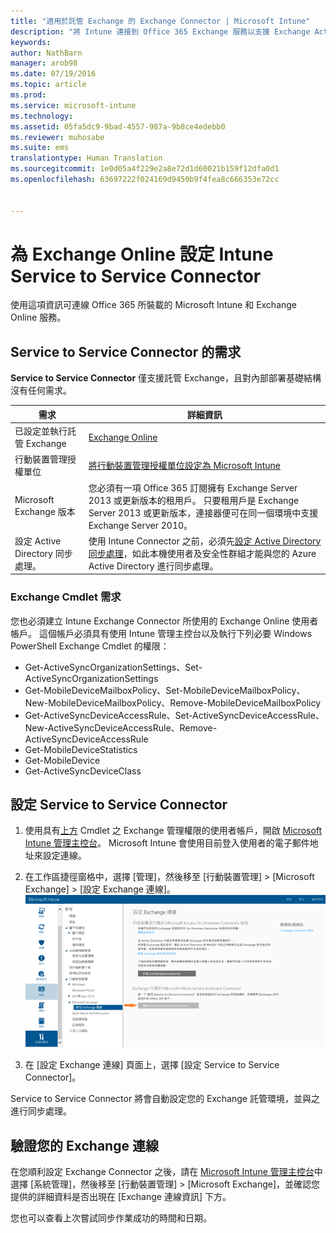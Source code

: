 ```yaml
---
title: "適用於託管 Exchange 的 Exchange Connector | Microsoft Intune"
description: "將 Intune 連接到 Office 365 Exchange 服務以支援 Exchange ActiveSync 行動裝置管理 (MDM)。"
keywords: 
author: NathBarn
manager: arob98
ms.date: 07/19/2016
ms.topic: article
ms.prod: 
ms.service: microsoft-intune
ms.technology: 
ms.assetid: 05fa5dc9-9bad-4557-987a-9b8ce4edebb0
ms.reviewer: muhosabe
ms.suite: ems
translationtype: Human Translation
ms.sourcegitcommit: 1e0d05a4f229e2a8e72d1d60021b159f12dfa0d1
ms.openlocfilehash: 63697222f024169d9450b9f4fea8c666353e72cc


---
```


# 為 Exchange Online 設定 Intune Service to Service Connector

使用這項資訊可連線 Office 365 所裝載的 Microsoft Intune 和 Exchange Online 服務。

## Service to Service Connector 的需求
**Service to Service Connector** 僅支援託管 Exchange，且對內部部署基礎結構沒有任何需求。

|需求|詳細資訊|
|---------------|--------------------|
|已設定並執行託管 Exchange|[Exchange Online](https://technet.microsoft.com/library/jj200580.aspx) |
|行動裝置管理授權單位| [將行動裝置管理授權單位設定為 Microsoft Intune](get-ready-to-enroll-devices-in-microsoft-intune.md#set-mobile-device-management-authority)|
|Microsoft Exchange 版本|您必須有一項 Office 365 訂閱擁有 Exchange Server 2013 或更新版本的租用戶。 只要租用戶是 Exchange Server 2013 或更新版本，連接器便可在同一個環境中支援 Exchange Server 2010。|
|設定 Active Directory 同步處理。|使用 Intune Connector 之前，必須先[設定 Active Directory 同步處理](/intune/get-started/start-with-a-paid-subscription-to-microsoft-intune-step-3)，如此本機使用者及安全性群組才能與您的 Azure Active Directory 進行同步處理。|

### Exchange Cmdlet 需求

您也必須建立 Intune Exchange Connector 所使用的 Exchange Online 使用者帳戶。 這個帳戶必須具有使用 Intune 管理主控台以及執行下列必要 Windows PowerShell Exchange Cmdlet 的權限：

 - Get-ActiveSyncOrganizationSettings、Set-ActiveSyncOrganizationSettings
 - Get-MobileDeviceMailboxPolicy、Set-MobileDeviceMailboxPolicy、New-MobileDeviceMailboxPolicy、Remove-MobileDeviceMailboxPolicy
 - Get-ActiveSyncDeviceAccessRule、Set-ActiveSyncDeviceAccessRule、New-ActiveSyncDeviceAccessRule、Remove-ActiveSyncDeviceAccessRule
 - Get-MobileDeviceStatistics
 - Get-MobileDevice
 - Get-ActiveSyncDeviceClass

## 設定 Service to Service Connector

1. 使用具有[上方](#exchange-cmdlet-requirements) Cmdlet 之 Exchange 管理權限的使用者帳戶，開啟 [Microsoft Intune 管理主控台](http://manage.microsoft.com)。 Microsoft Intune 會使用目前登入使用者的電子郵件地址來設定連線。

2.  在工作區捷徑窗格中，選擇 [管理]，然後移至 [行動裝置管理]  >  [Microsoft Exchange]  >  [設定 Exchange 連線]。
![設定 Service to Service Connector 頁面](../media/intunesa5cservicetoserviceconnector.png)

3.  在 [設定 Exchange 連線] 頁面上，選擇 [設定 Service to Service Connector]。


Service to Service Connector 將會自動設定您的 Exchange 託管環境，並與之進行同步處理。

## 驗證您的 Exchange 連線

在您順利設定 Exchange Connector 之後，請在 [Microsoft Intune 管理主控台](http://manage.microsoft.com)中選擇 [系統管理]，然後移至 [行動裝置管理]  >  [Microsoft Exchange]，並確認您提供的詳細資料是否出現在 [Exchange 連線資訊] 下方。

您也可以查看上次嘗試同步作業成功的時間和日期。



<!--HONumber=Jul16_HO3-->


